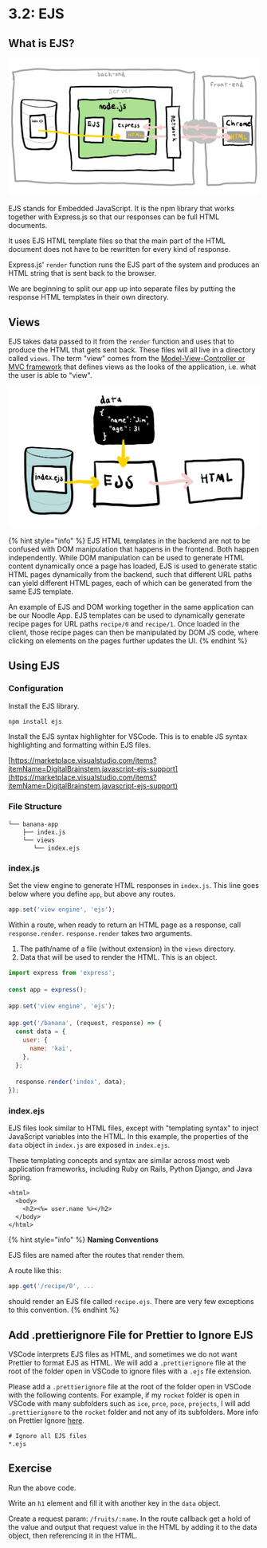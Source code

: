 # 3.2: EJS

## What is EJS?

![EJS is a template engine that operates on the backend to simplify HTML page generation.](../../.gitbook/assets/ejs.jpg)

EJS stands for Embedded JavaScript. It is the npm library that works together with Express.js so that our responses can be full HTML documents.

It uses EJS HTML template files so that the main part of the HTML document does not have to be rewritten for every kind of response.

Express.js' `render` function runs the EJS part of the system and produces an HTML string that is sent back to the browser.

We are beginning to split our app up into separate files by putting the response HTML templates in their own directory.

## Views

EJS takes data passed to it from the `render` function and uses that to produce the HTML that gets sent back. These files will all live in a directory called `views`. The term "view" comes from the [Model-View-Controller or MVC framework](https://en.wikipedia.org/wiki/Model%E2%80%93view%E2%80%93controller) that defines views as the looks of the application, i.e. what the user is able to "view".

![EJS combines EJS HTML templates and dynamic data to generate HTML pages for responses](../../.gitbook/assets/ejs2.jpg)

{% hint style="info" %}
EJS HTML templates in the backend are not to be confused with DOM manipulation that happens in the frontend. Both happen independently. While DOM manipulation can be used to generate HTML content dynamically once a page has loaded, EJS is used to generate static HTML pages dynamically from the backend, such that different URL paths can yield different HTML pages, each of which can be generated from the same EJS template. 

An example of EJS and DOM working together in the same application can be our Noodle App. EJS templates can be used to dynamically generate recipe pages for URL paths `recipe/0` and `recipe/1`. Once loaded in the client, those recipe pages can then be manipulated by DOM JS code, where clicking on elements on the pages further updates the UI.
{% endhint %}

## Using EJS

### Configuration

Install the EJS library.

```bash
npm install ejs
```

Install the EJS syntax highlighter for VSCode. This is to enable JS syntax highlighting and formatting within EJS files.

[https://marketplace.visualstudio.com/items?itemName=DigitalBrainstem.javascript-ejs-support](https://marketplace.visualstudio.com/items?itemName=DigitalBrainstem.javascript-ejs-support)

### File Structure

```text
└── banana-app
    ├── index.js
    └── views
       └── index.ejs
```

### index.js

Set the view engine to generate HTML responses in `index.js`. This line goes below where you define `app`, but above any routes.

```javascript
app.set('view engine', 'ejs');
```

Within a route, when ready to return an HTML page as a response, call `response.render`. `response.render` takes two arguments.

1. The path/name of a file \(without extension\) in the `views` directory.
2. Data that will be used to render the HTML. This is an object.

```javascript
import express from 'express';

const app = express();

app.set('view engine', 'ejs');

app.get('/banana', (request, response) => {
  const data = {
    user: {
      name: 'kai',
    },
  };

  response.render('index', data);
});
```

### index.ejs

EJS files look similar to HTML files, except with "templating syntax" to inject JavaScript variables into the HTML. In this example, the properties of the `data` object in `index.js` are exposed in `index.ejs`.

These templating concepts and syntax are similar across most web application frameworks, including Ruby on Rails, Python Django, and Java Spring.

```markup
<html>
  <body>
    <h2><%= user.name %></h2>
  </body>
</html>
```

{% hint style="info" %}
**Naming Conventions**

EJS files are named after the routes that render them.  
  
A route like this:

```javascript
app.get('/recipe/0', ...

```

should render an EJS file called `recipe.ejs`. There are very few exceptions to this convention.
{% endhint %}

## Add .prettierignore File for Prettier to Ignore EJS

VSCode interprets EJS files as HTML, and sometimes we do not want Prettier to format EJS as HTML. We will add a `.prettierignore` file at the root of the folder open in VSCode to ignore files with a `.ejs` file extension. 

Please add a `.prettierignore` file at the root of the folder open in VSCode with the following contents. For example, if my `rocket` folder is open in VSCode with many subfolders such as `ice`, `prce`, `poce`, `projects`, I will add `.prettierignore` to the `rocket` folder and not any of its subfolders. More info on Prettier Ignore [here](https://prettier.io/docs/en/ignore.html).

```text
# Ignore all EJS files
*.ejs
```

## Exercise

Run the above code.

Write an `h1` element and fill it with another key in the `data` object.

Create a request param: `/fruits/:name`. In the route callback get a hold of the value and output that request value in the HTML by adding it to the data object, then referencing it in the HTML.

